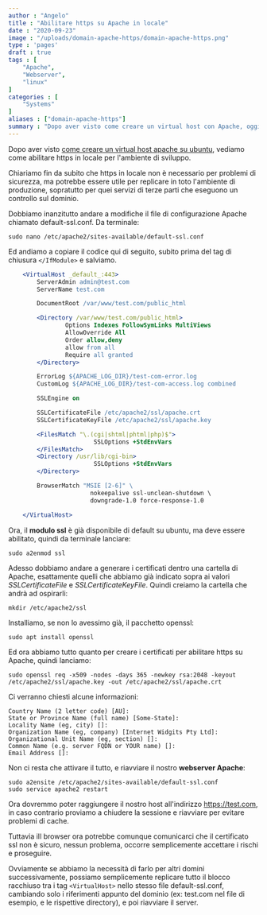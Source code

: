 ```yaml
---
author : "Angelo"
title : "Abilitare https su Apache in locale"
date : "2020-09-23"
image : "/uploads/domain-apache-https/domain-apache-https.png"
type : 'pages'
draft : true
tags : [
    "Apache",
    "Webserver",
    "linux"
]
categories : [
    "Systems"
]
aliases : ["domain-apache-https"]
summary : "Dopo aver visto come creare un virtual host con Apache, oggi vediamo come abilitarne anche l'https in locale per lavorare in una ambiente di sviluppo completo."
---
```


Dopo aver visto [come creare un virtual host apache su ubuntu](https://angelopili.it/post/creare-un-dominio-locale-con-apache/), vediamo come abilitare https in locale per l'ambiente di sviluppo.

Chiariamo fin da subito che https in locale non è necessario per problemi di sicurezza, ma potrebbe essere utile per replicare in toto l'ambiente di produzione, sopratutto per quei servizi di terze parti che eseguono un controllo sul dominio.

Dobbiamo inanzitutto andare a modifiche il file di configurazione Apache chiamato default-ssl.conf. Da terminale:
```shell
sudo nano /etc/apache2/sites-available/default-ssl.conf
```

Ed andiamo a copiare il codice qui di seguito, subito prima del tag di chiusura `</IfModule>` e salviamo.

```apache
    <VirtualHost _default_:443>
        ServerAdmin admin@test.com
        ServerName test.com

        DocumentRoot /var/www/test.com/public_html

        <Directory /var/www/test.com/public_html>
                Options Indexes FollowSymLinks MultiViews
                AllowOverride All
                Order allow,deny
                allow from all
                Require all granted
        </Directory>

        ErrorLog ${APACHE_LOG_DIR}/test-com-error.log
        CustomLog ${APACHE_LOG_DIR}/test-com-access.log combined

        SSLEngine on

        SSLCertificateFile /etc/apache2/ssl/apache.crt
        SSLCertificateKeyFile /etc/apache2/ssl/apache.key

        <FilesMatch "\.(cgi|shtml|phtml|php)$">
                        SSLOptions +StdEnvVars
        </FilesMatch>
        <Directory /usr/lib/cgi-bin>
                        SSLOptions +StdEnvVars
        </Directory>

        BrowserMatch "MSIE [2-6]" \
                       nokeepalive ssl-unclean-shutdown \
                       downgrade-1.0 force-response-1.0

    </VirtualHost>

```

Ora, il **modulo ssl** è già disponibile di default su ubuntu, ma deve essere abilitato, quindi da terminale lanciare:

```shell
sudo a2enmod ssl
```

Adesso dobbiamo andare a generare i certificati dentro una cartella di Apache, esattamente quelli che abbiamo già indicato sopra ai valori *SSLCertificateFile* e *SSLCertificateKeyFile*. Quindi creiamo la cartella che andrà ad ospirarli:

```shell
mkdir /etc/apache2/ssl 
```

Installiamo, se non lo avessimo già, il pacchetto openssl:
```shell
sudo apt install openssl
```

Ed ora abbiamo tutto quanto per creare i certificati per abilitare https su Apache,  quindi lanciamo:
```shell
sudo openssl req -x509 -nodes -days 365 -newkey rsa:2048 -keyout /etc/apache2/ssl/apache.key -out /etc/apache2/ssl/apache.crt
```

Ci verranno chiesti alcune informazioni:
```shell
Country Name (2 letter code) [AU]:
State or Province Name (full name) [Some-State]:
Locality Name (eg, city) []:
Organization Name (eg, company) [Internet Widgits Pty Ltd]:
Organizational Unit Name (eg, section) []:
Common Name (e.g. server FQDN or YOUR name) []:
Email Address []:
```

Non ci resta che attivare il tutto, e riavviare il nostro **webserver Apache**:

```shell
sudo a2ensite /etc/apache2/sites-available/default-ssl.conf
sudo service apache2 restart
```

Ora dovremmo poter raggiungere il nostro host all'indirizzo https://test.com, in caso contrario proviamo a chiudere la sessione e riavviare per evitare problemi di cache. 

Tuttavia iIl browser ora potrebbe comunque comunicarci che il certificato ssl non è sicuro, nessun problema, occorre semplicemente accettare i rischi e proseguire.

Ovviamente se abbiamo la necessità di farlo per altri domini successivamente, possiamo semplicemente replicare tutto il blocco racchiuso tra i tag `<VirtualHost>`  nello stesso file default-ssl.conf, cambiando solo i riferimenti appunto del dominio (ex: test.com nel file di esempio, e le rispettive directory), e poi riavviare il server.

<!--
cd /usr/local/
sudo git clone https://github.com/letsencrypt/letsencrypt
cd letsencrypt
sudo ./letsencrypt-auto --apache -d testing.performahrm.com
-->